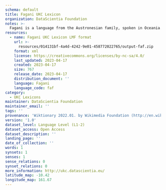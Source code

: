 ```yaml
---
schema: default
title: Fagani UKC Lexicon
organization: DataScientia Foundation
notes: >-
  Fagani is a language from the Austronesian family, spoken in Oceania. The UKC Lexicon of Fagani is represented as a lexico-semantic network. It consists of words, word senses, synsets, as well as sense-level and synset-level relationships.
resources:
  - name: Fagani UKC Lexicon LMF format
    url: >-
      resources/014131bf-4a4d-4242-9e01-458772022765/output-faf.zip
    format: xml
    license: https://creativecommons.org/licenses/by-nc-sa/4.0/
    last_updated: 2023-04-17
    created: 2023-04-17
    size: 767
    release_date: 2023-04-17
    distribution_document: ''
    language: Fagani
    language_code: faf
category:
  - UKC Lexicons
maintainer: DataScientia Foundation
maintainer_email: ''
tags: ''
provenance: 'Wiktionary 2022.01. by Wikimedia Foundation (http://en.wiktionary.org); Princeton WordNet 2.1 by Princeton University (https://wordnet.princeton.edu)'
version: '1.0'
dataset_level: Language Level (L1-2)
dataset_access: Open Access
dataset_description: ''
landing_page: ''
date_of_collection: ''
words: 1
synsets: 1
senses: 1
sense_relations: 0
synset_relations: 0
more_information: http://ukc.datascientia.eu/
latitude_map: -10.42
longitude_map: 161.67
---
```

